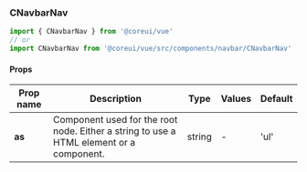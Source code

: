 ### CNavbarNav

```jsx
import { CNavbarNav } from '@coreui/vue'
// or
import CNavbarNav from '@coreui/vue/src/components/navbar/CNavbarNav'
```

#### Props

| Prop name | Description                                                                             | Type   | Values | Default |
| --------- | --------------------------------------------------------------------------------------- | ------ | ------ | ------- |
| **as**    | Component used for the root node. Either a string to use a HTML element or a component. | string | -      | 'ul'    |
